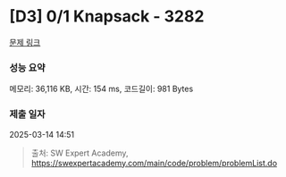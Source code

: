 # [D3] 0/1 Knapsack - 3282 

[문제 링크](https://swexpertacademy.com/main/code/problem/problemDetail.do?contestProbId=AWBJAVpqrzQDFAWr) 

### 성능 요약

메모리: 36,116 KB, 시간: 154 ms, 코드길이: 981 Bytes

### 제출 일자

2025-03-14 14:51



> 출처: SW Expert Academy, https://swexpertacademy.com/main/code/problem/problemList.do